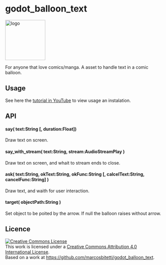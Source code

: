 # godot_balloon_text

<img src="https://raw.githubusercontent.com/marcosbitetti/godot_balloon_text/master/assets/balloon/ico.png" alt="logo" style="width: 128px; height: 128px; display: block;" />

For anyone that love comics/manga.
A asset to handle text in a comic balloon.

## Usage

See here the <a href="https://www.youtube.com/watch?v=-lxk_bLRBSg" target="_blank">tutorial in YouTube</a> to view usage an instalation.

## API

#### say( text:String [, duration:Float])

Draw text on screen.

#### say_with_stream( text:String, stream:AudioStreamPlay )

Draw text on screen, and whait to stream ends to close.

#### ask( text:String, okText:String, okFunc:String [, calcelText:String, cancelFunc:String] )

Draw text, and waith for user interaction.

#### target( objectPath:String )

Set object to be poited by the arrow. If null the balloon raises without arrow.


## Licence
<a rel="license" href="http://creativecommons.org/licenses/by/4.0/"><img alt="Creative Commons License" style="border-width:0" src="https://i.creativecommons.org/l/by/4.0/88x31.png" /></a><br />This work is licensed under a <a rel="license" href="http://creativecommons.org/licenses/by/4.0/">Creative Commons Attribution 4.0 International License</a>.<br />Based on a work at <a xmlns:dct="http://purl.org/dc/terms/" href="https://github.com/marcosbitetti/godot_balloon_text" rel="dct:source">https://github.com/marcosbitetti/godot_balloon_text</a>.
